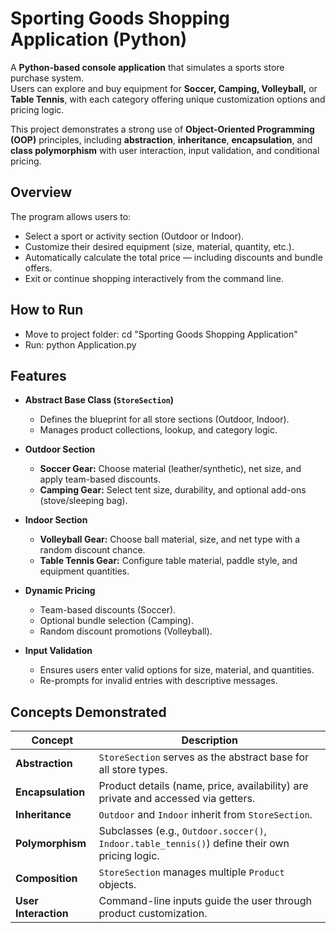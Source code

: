 # Sporting Goods Shopping Application (Python)

A **Python-based console application** that simulates a sports store purchase system.  
Users can explore and buy equipment for **Soccer, Camping, Volleyball,** or **Table Tennis**, with each category offering unique customization options and pricing logic.  

This project demonstrates a strong use of **Object-Oriented Programming (OOP)** principles, including **abstraction**, **inheritance**, **encapsulation**, and **class polymorphism** with user interaction, input validation, and conditional pricing.

## Overview

The program allows users to:
- Select a sport or activity section (Outdoor or Indoor).  
- Customize their desired equipment (size, material, quantity, etc.).  
- Automatically calculate the total price — including discounts and bundle offers.  
- Exit or continue shopping interactively from the command line.

## How to Run
- Move to project folder: cd "Sporting Goods Shopping Application"
- Run: python Application.py
## Features

- **Abstract Base Class (`StoreSection`)**
  - Defines the blueprint for all store sections (Outdoor, Indoor).  
  - Manages product collections, lookup, and category logic.  

- **Outdoor Section**
  - **Soccer Gear:** Choose material (leather/synthetic), net size, and apply team-based discounts.  
  - **Camping Gear:** Select tent size, durability, and optional add-ons (stove/sleeping bag).  

- **Indoor Section**
  - **Volleyball Gear:** Choose ball material, size, and net type with a random discount chance.  
  - **Table Tennis Gear:** Configure table material, paddle style, and equipment quantities.

- **Dynamic Pricing**
  - Team-based discounts (Soccer).  
  - Optional bundle selection (Camping).  
  - Random discount promotions (Volleyball).  

- **Input Validation**
  - Ensures users enter valid options for size, material, and quantities.  
  - Re-prompts for invalid entries with descriptive messages. 

## Concepts Demonstrated

| Concept | Description |
|----------|--------------|
| **Abstraction** | `StoreSection` serves as the abstract base for all store types. |
| **Encapsulation** | Product details (name, price, availability) are private and accessed via getters. |
| **Inheritance** | `Outdoor` and `Indoor` inherit from `StoreSection`. |
| **Polymorphism** | Subclasses (e.g., `Outdoor.soccer()`, `Indoor.table_tennis()`) define their own pricing logic. |
| **Composition** | `StoreSection` manages multiple `Product` objects. |
| **User Interaction** | Command-line inputs guide the user through product customization. |

